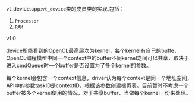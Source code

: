 vt_device.cpp:`vt_device`类的成员类的实现,包括：

1. `Processor`
2. `RAM`

v1.0

device所能看到的OpenCL最高层次为kernel，每个kernel有自己的buffe，OpenCL编程模型中同一个context中的buffer不同kernel之间可以共享，取决于进入cmdQueue时一个buffer是否设置为了多个kernel的参数。

每个kernel会包含一个context信息，driver认为每个context是同一个地址空间，API中的参数taskID是contextID，根据该参数创建根页表。目前暂时不考虑一个buffer被多个kernel使用的情况，对于共享buffer，当做每个kernel一份来处理。

